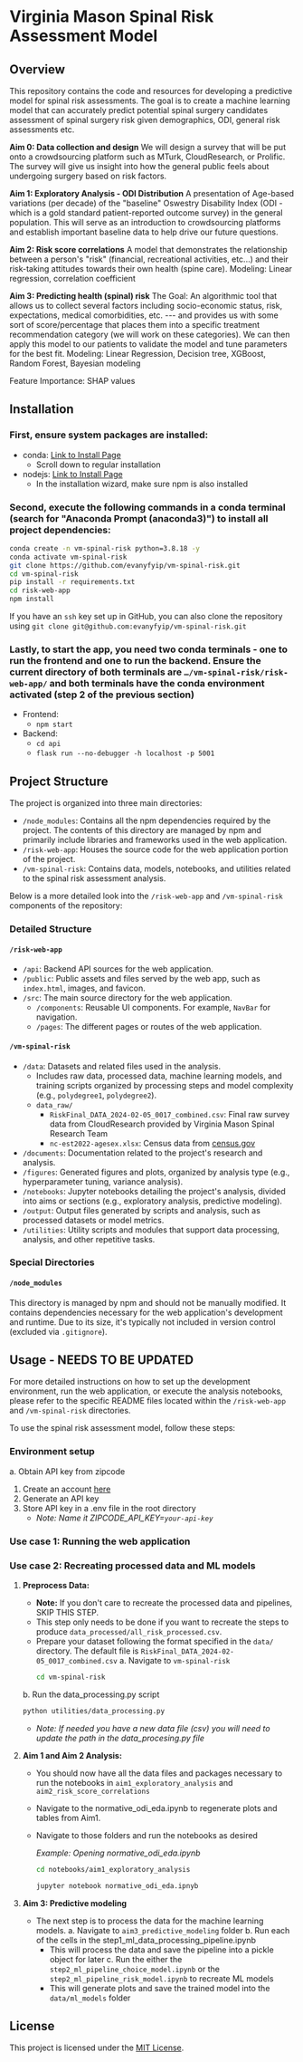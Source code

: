 # Virginia Mason Spinal Risk Assessment Model

## Overview

This repository contains the code and resources for developing a predictive model for spinal risk assessments. The goal is to create a machine learning model that can accurately predict potential spinal surgery candidates assessment of spinal surgery risk given demographics, ODI, general risk assessments etc.

**Aim 0: Data collection and design**
We will design a survey that will be put onto a crowdsourcing platform such as MTurk, CloudResearch, or Prolific. The survey will give us insight into how the general public feels about undergoing surgery based on risk factors.

**Aim 1: Exploratory Analysis -  ODI Distribution**
A presentation of Age-based variations (per decade) of the "baseline" Oswestry Disability Index (ODI - which is a gold standard patient-reported outcome survey) in the general population. This will serve as an introduction to crowdsourcing platforms and establish important baseline data to help drive our future questions.

**Aim 2: Risk score correlations**
A model that demonstrates the relationship between a person's "risk" (financial, recreational activities, etc...) and their risk-taking attitudes towards their own health (spine care).
Modeling: Linear regression, correlation coefficient

**Aim 3: Predicting health (spinal) risk**
The Goal: An algorithmic tool that allows us to collect several factors including socio-economic status, risk, expectations, medical comorbidities, etc. --- and provides us with some sort of score/percentage that places them into a specific treatment recommendation category (we will work on these categories). We can then apply this model to our patients to validate the model and tune parameters for the best fit.
Modeling: Linear Regression, Decision tree, XGBoost, Random Forest, Bayesian modeling

Feature Importance: SHAP values

## Installation
### First, ensure system packages are installed:
- conda: [Link to Install Page](https://conda.io/projects/conda/en/latest/user-guide/install/index.html)
   - Scroll down to regular installation
- nodejs: [Link to Install Page](https://nodejs.org/en/download)
   - In the installation wizard, make sure npm is also installed

### Second, execute the following commands in a conda terminal (search for "Anaconda Prompt (anaconda3)") to install all project dependencies:
```bash
conda create -n vm-spinal-risk python=3.8.18 -y
conda activate vm-spinal-risk
git clone https://github.com/evanyfyip/vm-spinal-risk.git
cd vm-spinal-risk
pip install -r requirements.txt
cd risk-web-app
npm install
```
If you have an `ssh` key set up in GitHub, you can also clone the repository using `git clone git@github.com:evanyfyip/vm-spinal-risk.git`

### Lastly, to start the app, you need two conda terminals - one to run the frontend and one to run the backend. Ensure the current directory of both terminals are `…/vm-spinal-risk/risk-web-app/` and both terminals have the conda environment activated (step 2 of the previous section)
- Frontend:
   - `npm start`
- Backend:
   - `cd api`
   - `flask run --no-debugger -h localhost -p 5001`

## Project Structure
The project is organized into three main directories:

- `/node_modules`: Contains all the npm dependencies required by the project. The contents of this directory are managed by npm and primarily include libraries and frameworks used in the web application.
- `/risk-web-app`: Houses the source code for the web application portion of the project.
- `/vm-spinal-risk`: Contains data, models, notebooks, and utilities related to the spinal risk assessment analysis.

Below is a more detailed look into the `/risk-web-app` and `/vm-spinal-risk` components of the repository:

### Detailed Structure
#### `/risk-web-app`
- `/api`: Backend API sources for the web application.
- `/public`: Public assets and files served by the web app, such as `index.html`, images, and favicon.
- `/src`: The main source directory for the web application.
  - `/components`: Reusable UI components. For example, `NavBar` for navigation.
  - `/pages`: The different pages or routes of the web application.

#### `/vm-spinal-risk`
- `/data`: Datasets and related files used in the analysis.
  - Includes raw data, processed data, machine learning models, and training scripts organized by processing steps and model complexity (e.g., `polydegree1`, `polydegree2`).
  - `data_raw/`
     - `RiskFinal_DATA_2024-02-05_0017_combined.csv`: Final raw survey data from CloudResearch provided by Virginia Mason Spinal Research Team
     - `nc-est2022-agesex.xlsx`: Census data from [census.gov](https://www.census.gov/data/tables/time-series/demo/popest/2020s-national-detail.html)
- `/documents`: Documentation related to the project's research and analysis.
- `/figures`: Generated figures and plots, organized by analysis type (e.g., hyperparameter tuning, variance analysis).
- `/notebooks`: Jupyter notebooks detailing the project's analysis, divided into aims or sections (e.g., exploratory analysis, predictive modeling).
- `/output`: Output files generated by scripts and analysis, such as processed datasets or model metrics.
- `/utilities`: Utility scripts and modules that support data processing, analysis, and other repetitive tasks.

### Special Directories

#### `/node_modules`
This directory is managed by npm and should not be manually modified. It contains dependencies necessary for the web application's development and runtime. Due to its size, it's typically not included in version control (excluded via `.gitignore`).

## Usage -  NEEDS TO BE UPDATED

For more detailed instructions on how to set up the development environment, run the web application, or execute the analysis notebooks, please refer to the specific README files located within the `/risk-web-app` and `/vm-spinal-risk` directories.

To use the spinal risk assessment model, follow these steps:
### Environment setup
a. Obtain API key from zipcode <br>
   1. Create an account [here](https://app.zipcodebase.com/register) <br>
   2. Generate an API key <br>
   3. Store API key in a .env file in the root directory<br>
      - *Note: Name it ZIPCODE_API_KEY=`your-api-key`*

### Use case 1: Running the web application

### Use case 2: Recreating processed data and ML models
1. **Preprocess Data:**
   - **Note:** If you don't care to recreate the processed data and pipelines, SKIP THIS STEP.
   - This step only needs to be done if you want to recreate the steps to produce `data_processed/all_risk_processed.csv`.
   - Prepare your dataset following the format specified in the `data/` directory. The default file is `RiskFinal_DATA_2024-02-05_0017_combined.csv`
   a. Navigate to `vm-spinal-risk`
      ```bash
      cd vm-spinal-risk
      ```
   b. Run the data_processing.py script
      ```bash
      python utilities/data_processing.py
      ```
      - *Note: If needed you have a new data file (csv) you will need to update the path in the data_procesing.py file*

3. **Aim 1 and Aim 2 Analysis:**
   - You should now have all the data files and packages necessary to run the notebooks in `aim1_exploratory_analysis` and `aim2_risk_score_correlations`
   - Navigate to the normative_odi_eda.ipynb to regenerate plots and tables from Aim1.
   - Navigate to those folders and run the notebooks as desired
  
     *Example: Opening normative_odi_eda.ipynb*
     ```bash
     cd notebooks/aim1_exploratory_analysis
     ```
     ```bash
     jupyter notebook normative_odi_eda.ipnyb
     ```

4. **Aim 3: Predictive modeling**
   - The next step is to process the data for the machine learning models.
  a. Navigate to `aim3_predictive_modeling` folder
  b. Run each of the cells in the step1_ml_data_processing_pipeline.ipynb
      - This will process the data and save the pipeline into a pickle object for later
  c. Run the either the `step2_ml_pipeline_choice_model.ipynb` or the `step2_ml_pipeline_risk_model.ipynb` to recreate ML models
      - This will generate plots and save the trained model into the `data/ml_models` folder
      

## License

This project is licensed under the [MIT License](LICENSE).
